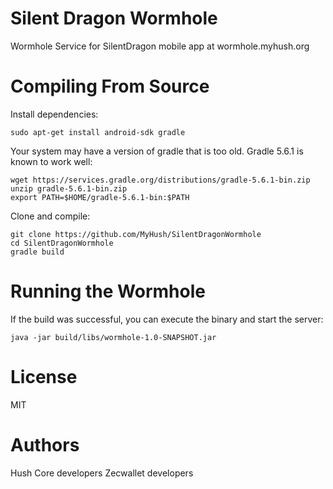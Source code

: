 # Silent Dragon Wormhole

Wormhole Service for SilentDragon mobile app at wormhole.myhush.org

# Compiling From Source


Install dependencies:

    sudo apt-get install android-sdk gradle

Your system may have a version of gradle that is too old. Gradle 5.6.1 is known
to work well:

    wget https://services.gradle.org/distributions/gradle-5.6.1-bin.zip
    unzip gradle-5.6.1-bin.zip
    export PATH=$HOME/gradle-5.6.1-bin:$PATH

Clone and compile:

    git clone https://github.com/MyHush/SilentDragonWormhole
    cd SilentDragonWormhole
    gradle build

# Running the Wormhole

If the build was successful, you can execute the binary and start the server:

    java -jar build/libs/wormhole-1.0-SNAPSHOT.jar

# License

MIT

# Authors

Hush Core developers
Zecwallet developers
